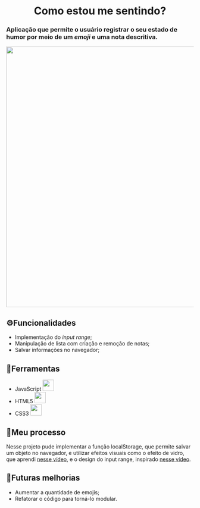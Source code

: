 <h1 align='center'> Como estou me sentindo? </h1>

 ### Aplicação que permite o usuário registrar o seu estado de humor por meio de um _emoji_ e uma nota descritiva. 

<p align='center'>
<img src='https://user-images.githubusercontent.com/35473934/157555316-3365221b-1209-4597-899d-96e233b6a97a.png'width='700px'/>
</p>

## ⚙️Funcionalidades

- Implementação do _input range_;
- Manipulação de lista com criação e remoção de notas;
- Salvar informações no navegador;


## 🔨Ferramentas

- JavaScript <img src="https://cdn.jsdelivr.net/gh/devicons/devicon/icons/javascript/javascript-original.svg" width='30px'/>
- HTML5 <img src="https://cdn.jsdelivr.net/gh/devicons/devicon/icons/html5/html5-original-wordmark.svg" width='30px'/>
- CSS3 <img src="https://cdn.jsdelivr.net/gh/devicons/devicon/icons/css3/css3-original-wordmark.svg" width='30px'/>


## 📓Meu processo
Nesse projeto pude implementar a função localStorage, que permite salvar um objeto no navegador, e utilizar efeitos visuais como o efeito de vidro, que aprendi [nesse vídeo](https://www.youtube.com/watch?v=O7WbVj5apxU&t=639s), e o design do input range, inspirado [nesse vídeo](https://www.youtube.com/watch?v=3Eb6FtjkZ_k).

## 🚧Futuras melhorias
- Aumentar a quantidade de emojis;
- Refatorar o código para torná-lo modular.
